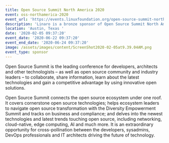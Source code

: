 ```yaml
---
title: Open Source Summit North America 2020
event: oss-northamerica-2020
event_url: 'https://events.linuxfoundation.org/open-source-summit-north-america/'
description: 'Linaro is a bronze sponsor of Open Source Summit North America 2020. '
location: 'Austin, Texas '
date: '2020-02-05 09:37:20'
event_date: '2020-06-22 09:37:20'
event_end_date: '2020-06-24 09:37:20'
image: /assets/images/content/ScreenShot2020-02-05at9.39.04AM.png
event_type: sponsor
---
```

Open Source Summit is the leading conference for developers, architects and other technologists – as well as open source community and industry leaders – to collaborate, share information, learn about the latest technologies and gain a competitive advantage by using innovative open solutions.

Open Source Summit connects the open source ecosystem under one roof. It covers cornerstone open source technologies; helps ecosystem leaders to navigate open source transformation with the Diversity Empowerment Summit and tracks on business and compliance; and delves into the newest technologies and latest trends touching open source, including networking, cloud-native, edge computing, AI and much more. It is an extraordinary opportunity for cross-pollination between the developers, sysadmins, DevOps professionals and IT architects driving the future of technology.
